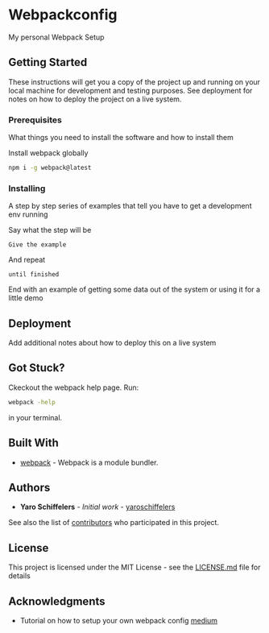 # Webpackconfig

My personal Webpack Setup

## Getting Started

These instructions will get you a copy of the project up and running on your local machine for development and testing purposes. See deployment for notes on how to deploy the project on a live system.

### Prerequisites

What things you need to install the software and how to install them

Install webpack globally

```bash
npm i -g webpack@latest
```

### Installing

A step by step series of examples that tell you have to get a development env running

Say what the step will be

```
Give the example
```

And repeat

```
until finished
```

End with an example of getting some data out of the system or using it for a little demo

## Deployment

Add additional notes about how to deploy this on a live system

## Got Stuck?

Ckeckout the webpack help page. Run:

```bash
webpack -help
```

in your terminal. 

## Built With

* [webpack](https://webpack.js.org/) - Webpack is a module bundler. 

## Authors

* **Yaro Schiffelers** - *Initial work* - [yaroschiffelers](https://github.com/yaroschiffelers)

See also the list of [contributors](https://github.com/yaroschiffelers/vue-design-blocks/contributors) who participated in this project.

## License

This project is licensed under the MIT License - see the [LICENSE.md](LICENSE.md) file for details

## Acknowledgments

* Tutorial on how to setup your own webpack config [medium](https://codeburst.io/easy-guide-for-webpack-2-0-from-scratch-fe508a3ce44e)



